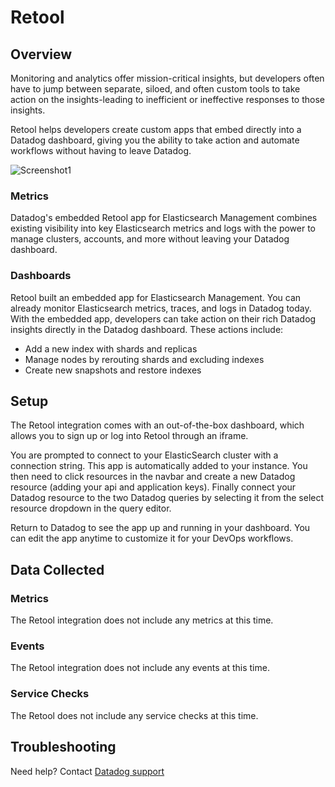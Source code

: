 # Retool

## Overview
Monitoring and analytics offer mission-critical insights, but developers often have to jump between separate, siloed, and often custom tools to take action on the insights-leading to inefficient or ineffective responses to those insights.

Retool helps developers create custom apps that embed directly into a Datadog dashboard, giving you the ability to take action and automate workflows without having to leave Datadog.

![Screenshot1][1]

### Metrics
Datadog's embedded Retool app for Elasticsearch Management combines existing visibility into key Elasticsearch metrics and logs with the power to manage clusters, accounts, and more without leaving your Datadog dashboard.

### Dashboards
Retool built an embedded app for Elasticsearch Management. You can already monitor Elasticsearch metrics, traces, and logs in Datadog today. With the embedded app, developers can take action on their rich Datadog insights directly in the Datadog dashboard. These actions include:

- Add a new index with shards and replicas
- Manage nodes by rerouting shards and excluding indexes
- Create new snapshots and restore indexes

## Setup
The Retool integration comes with an out-of-the-box dashboard, which allows you to sign up or log into Retool through an iframe.

You are prompted to connect to your ElasticSearch cluster with a connection string. This app is automatically added to your instance. You then need to click resources in the navbar and create a new Datadog resource (adding your api and application keys). Finally connect your Datadog resource to the two Datadog queries by selecting it from the select resource dropdown in the query editor.

Return to Datadog to see the app up and running in your dashboard. You can edit the app anytime to customize it for your DevOps workflows.

## Data Collected

### Metrics
The Retool integration does not include any metrics at this time.

### Events
The Retool integration does not include any events at this time.

### Service Checks
The Retool does not include any service checks at this time.

## Troubleshooting
Need help? Contact [Datadog support][2]

[1]: https://raw.githubusercontent.com/DataDog/integrations-extras/master/retool/images/1.png
[2]: https://docs.datadoghq.com/help/
